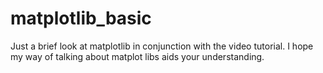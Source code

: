 # matplotlib_basic

Just a brief look at matplotlib in conjunction with the video tutorial. I hope my way of talking about matplot libs aids your understanding. 
